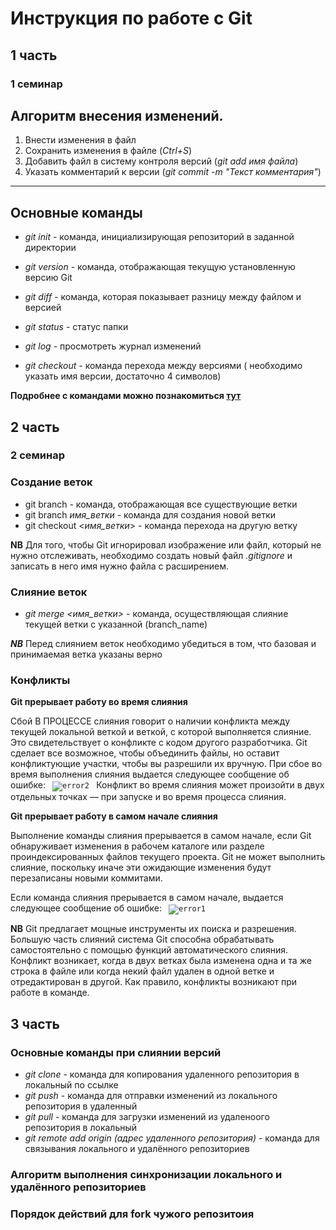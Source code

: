 # **Инструкция по работе с Git**

## 1 часть

### 1 семинар

## Алгоритм внесения изменений.

1. Внести изменения в файл
2. Сохранить изменения в файле (*Ctrl+S*)
3. Добавить файл в систему контроля версий (*git add имя файла*)
4. Указать комментарий к версии (*git commit -m "Текст комментария"*)
***
## Основные команды
* *git init* - команда, инициализирующая репозиторий в заданной директории

* *git version* - команда, отображающая текущую установленную версию Git

 * *git diff* - команда, которая показывает разницу между файлом и версией

 * *git status* - статус папки

 * *git log* - просмотреть журнал изменений

 * *git checkout* - команда перехода между версиями ( необходимо указать имя версии, достаточно 4 символов)

**Подробнее с командами можно познакомиться [тут](https://proglib.io/p/git-cheatsheet)**



## 2 часть

### 2 семинар

### Создание веток

* git branch - команда, отображающая все существующие ветки
* git branch *имя_ветки* - команда для создания новой ветки
* git checkout <*имя_ветки*> - команда перехода на другую ветку

**NB** Для того, чтобы Git игнорировал изображение или файл, который не нужно отслеживать, необходимо создать новый файл *.gitignore* и записать в него имя нужно файла с расширением.

### Слияние веток

* *git merge <имя_ветки>* - команда, осуществляющая слияние текущей ветки с указанной (branch_name)

__*NB*__ Перед слиянием веток необходимо убедиться в том, что базовая и принимаемая ветка указаны верно

### Конфликты
**Git прерывает работу во время слияния**

Сбой В ПРОЦЕССЕ слияния говорит о наличии конфликта между текущей локальной веткой и веткой, с которой выполняется слияние. Это свидетельствует о конфликте с кодом другого разработчика. Git сделает все возможное, чтобы объединить файлы, но оставит конфликтующие участки, чтобы вы разрешили их вручную. При сбое во время выполнения слияния выдается следующее сообщение об ошибке:
<code> ![error2](/error2.jpg)
</code>
Конфликт во время слияния может произойти в двух отдельных точках — при запуске и во время процесса слияния.

**Git прерывает работу в самом начале слияния**

Выполнение команды слияния прерывается в самом начале, если Git обнаруживает изменения в рабочем каталоге или разделе проиндексированных файлов текущего проекта. Git не может выполнить слияние, поскольку иначе эти ожидающие изменения будут перезаписаны новыми коммитами.
 
 Если команда слияния прерывается в самом начале, выдается следующее сообщение об ошибке:
 <code> ![error1](/error1.jpg)
</code>

__NB__ Git предлагает мощные инструменты их поиска и разрешения. Большую часть слияний система Git способна обрабатывать самостоятельно с помощью функций автоматического слияния. Конфликт возникает, когда в двух ветках была изменена одна и та же строка в файле или когда некий файл удален в одной ветке и отредактирован в другой. Как правило, конфликты возникают при работе в команде.

## 3 часть
### Основные команды при слиянии версий
* _git clone_ - команда для копирования удаленного репозитория в локальный по ссылке
* _git push_ - команда для отправки изменений из локального репозитория в удаленный
* _git pull_ - команда для загрузки изменений из удаленоого репозитория в локальный
* _git remote add origin (адрес удаленного репозитория)_ - команда для связывания локального и удалённого репозиториев
### Алгоритм выполнения синхронизации локального и удалённого репозиториев

### Порядок действий для **fork** чужого репозитоия